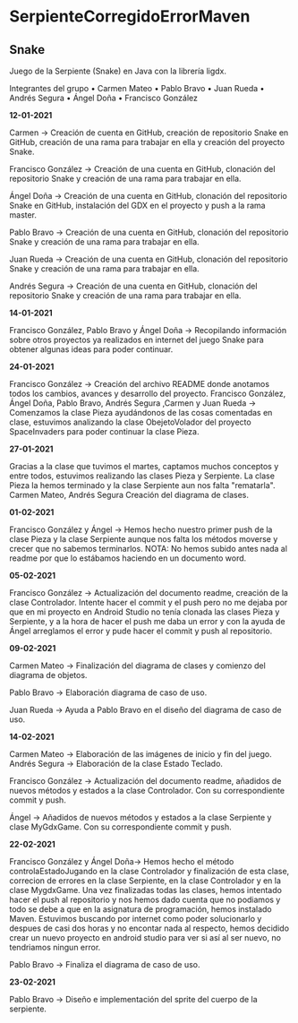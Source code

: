 # SerpienteCorregidoErrorMaven
 
##  Snake

Juego de la Serpiente (Snake) en Java con la librería ligdx.

Integrantes del grupo 
• Carmen Mateo 
• Pablo Bravo 
• Juan Rueda 
• Andrés Segura 
• Ángel Doña 
• Francisco González

__12-01-2021__

Carmen -> Creación de cuenta en GitHub, creación de repositorio Snake en GitHub, creación de una rama para trabajar en ella y creación del proyecto Snake. 

Francisco González -> Creación de una cuenta en GitHub, clonación del repositorio Snake y creación de una rama para trabajar en ella.

Ángel Doña -> Creación de una cuenta en GitHub, clonación del repositorio Snake en GitHub, instalación del GDX en el proyecto y push a la rama master. 

Pablo Bravo -> Creación de una cuenta en GitHub, clonación del repositorio Snake y creación de una rama para trabajar en ella. 

Juan Rueda -> Creación de una cuenta en GitHub, clonación del repositorio Snake y creación de una rama para trabajar en ella. 

Andrés Segura -> Creación de una cuenta en GitHub, clonación del repositorio Snake y creación de una rama para trabajar en ella.

__14-01-2021__ 

Francisco González, Pablo Bravo y Ángel Doña -> Recopilando información sobre otros proyectos ya realizados en internet del juego Snake para obtener algunas ideas para poder continuar.

__24-01-2021__ 

Francisco González -> Creación del archivo README donde anotamos todos los cambios, avances y desarrollo del proyecto. 
Francisco González, Ángel Doña, Pablo Bravo, Andrés Segura ,Carmen y Juan Rueda -> Comenzamos la clase Pieza ayudándonos de las cosas comentadas en clase, estuvimos analizando la clase ObejetoVolador del proyecto SpaceInvaders para poder continuar la clase Pieza.

__27-01-2021__ 

Gracias a la clase que tuvimos el martes, captamos muchos conceptos y entre todos, estuvimos realizando las clases Pieza y Serpiente. La clase Pieza la hemos terminado y la clase Serpiente aun nos falta "rematarla". Carmen Mateo, Andrés Segura Creación del diagrama de clases.

__01-02-2021__ 

Francisco González y Ángel -> Hemos hecho nuestro primer push de la clase Pieza y la clase Serpiente aunque nos falta los métodos moverse y crecer que no sabemos terminarlos. NOTA: No hemos subido antes nada al readme por que lo estábamos haciendo en un documento word.

__05-02-2021__ 

Francisco González -> Actualización del documento readme, creación de la clase Controlador. Intente hacer el commit y el push pero no me dejaba por que en mi proyecto en Android Studio no tenía clonada las clases Pieza y Serpiente, y a la hora de hacer el push me daba un error y con la ayuda de Ángel arreglamos el error y pude hacer el commit y push al repositorio.

__09-02-2021__ 

Carmen Mateo -> Finalización del diagrama de clases y comienzo del diagrama de objetos. 

Pablo Bravo -> Elaboración diagrama de caso de uso. 

Juan Rueda -> Ayuda a Pablo Bravo en el diseño del diagrama de caso de uso.

__14-02-2021__ 

Carmen Mateo -> Elaboración de las imágenes de inicio y fin del juego. Andrés Segura -> Elaboración de la clase Estado Teclado.

Francisco González -> Actualización del documento readme, añadidos de nuevos métodos y estados a la clase Controlador. Con su correspondiente commit y push. 

Ángel -> Añadidos de nuevos métodos y estados a la clase Serpiente y clase MyGdxGame. Con su correspondiente commit y push.

__22-02-2021__ 

Francisco González y Ángel Doña-> Hemos hecho el método controlaEstadoJugando en la clase Controlador y finalización de esta clase, correcion de errores en la clase Serpiente, en la clase Controlador y en la clase MygdxGame. Una vez finalizadas todas las clases, hemos intentado hacer el push al repositorio y nos hemos dado cuenta que no podiamos y todo se debe a que en la asignatura de programación, hemos instalado Maven. Estuvimos buscando por internet como poder solucionarlo y despues de casi dos horas y no encontar nada al respecto, hemos decidido crear un nuevo proyecto en android studio para ver si así al ser nuevo, no tendriamos ningun error.

Pablo Bravo -> Finaliza el diagrama de caso de uso.

__23-02-2021__

Pablo Bravo -> Diseño e implementación del sprite del cuerpo de la serpiente.

